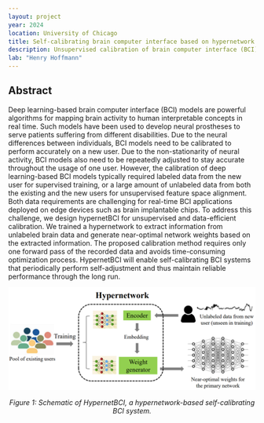 ```yaml
---
layout: project
year: 2024
location: University of Chicago
title: Self-calibrating brain computer interface based on hypernetwork
description: Unsupervised calibration of brain computer interface (BCI) models across individuals and time using hypernetworks.
lab: "Henry Hoffmann"
---
```


## Abstract
Deep learning-based brain computer interface (BCI) models are powerful algorithms for mapping brain activity to human interpretable concepts in real time. Such models have been used to develop neural prostheses to serve patients suffering from different disabilities. Due to the neural differences between individuals, BCI models need to be calibrated to perform accurately on a new user. Due to the non-stationarity of neural activity, BCI models also need to be repeatedly adjusted to stay accurate throughout the usage of one user. However, the calibration of deep learning-based BCI models typically required labeled data from the new user for supervised training, or a large amount of unlabeled data from both the existing and the new users for unsupervised feature space alignment. Both data requirements are challenging for real-time BCI applications deployed on edge devices such as brain implantable chips. To address this challenge, we design hypernetBCI for unsupervised and data-efficient calibration. We trained a hypernetwork to extract information from unlabeled brain data and generate near-optimal network weights based on the extracted information. The proposed calibration method requires only one forward pass of the recorded data and avoids time-consuming optimization process. HypernetBCI will enable self-calibrating BCI systems that periodically perform self-adjustment and thus maintain reliable performance through the long run.

<div align="center">
    <img src="/assets/images/hyperBCI_graphical_abstract.png" alt="Example Image" width="800"/>
    <p><em>
        Figure 1: Schematic of HypernetBCI, a hypernetwork-based self-calibrating BCI system.
    </em></p>
<div>


